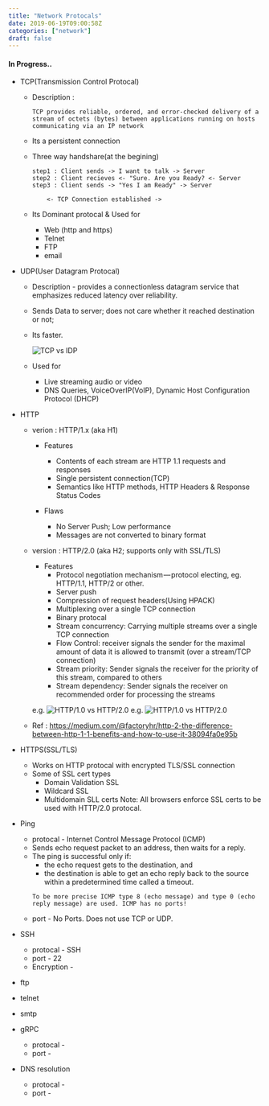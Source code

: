 ```yaml
---
title: "Network Protocals"
date: 2019-06-19T09:00:58Z
categories: ["network"]
draft: false
---
```


#### **In Progress..**
* TCP(Transmission Control Protocal)
    * Description :
    
        ``` 
        TCP provides reliable, ordered, and error-checked delivery of a stream of octets (bytes) between applications running on hosts communicating via an IP network
        ```
    * Its a persistent connection
    * Three way handshare(at the begining)
        ```
        step1 : Client sends -> I want to talk -> Server
        step2 : Client recieves <- "Sure. Are you Ready? <- Server
        step3 : Client sends -> "Yes I am Ready" -> Server
        
            <- TCP Connection established ->
        ```
    * Its Dominant protocal & Used for
        * Web (http and https)
        * Telnet
        * FTP
        * email
    
* UDP(User Datagram Protocal)
    * Description - provides a connectionless datagram service that emphasizes reduced latency over reliability. 
    * Sends Data to server; does not care whether it reached destination or not;
    * Its faster.

        ![TCP vs IDP](https://techtaste.me/img/tcp-udp.png)
    * Used for 
        * Live streaming audio or video
        * DNS Queries, VoiceOverIP(VoIP),  Dynamic Host Configuration Protocol (DHCP)

        
* HTTP                  
    * verion : HTTP/1.x (aka H1)
        * Features
            * Contents of each stream are HTTP 1.1 requests and responses
            * Single persistent connection(TCP)
            * Semantics like HTTP methods, HTTP Headers & Response Status Codes
            
        * Flaws
            * No Server Push; Low performance
            * Messages are not converted to binary format
    
    * version : HTTP/2.0 (aka H2; supports only with SSL/TLS)
        * Features
            * Protocol negotiation mechanism — protocol electing, eg. HTTP/1.1, HTTP/2 or other.
            * Server push
            * Compression of request headers(Using HPACK)
            * Multiplexing over a single TCP connection
            * Binary protocal
            * Stream concurrency: Carrying multiple streams over a single TCP connection
            * Flow Control: receiver signals the sender for the maximal amount of data it is allowed to transmit (over a stream/TCP connection)
            * Stream priority: Sender signals the receiver for the priority of this stream, compared to others
            * Stream dependency: Sender signals the receiver on recommended order for processing the streams
            
        e.g.
        ![HTTP/1.0 vs HTTP/2.0](https://techtaste.me/img/http1-http2.png)
        e.g.
        ![HTTP/1.0 vs HTTP/2.0](https://techtaste.me/img/http1-http2-2.png)
    * Ref : https://medium.com/@factoryhr/http-2-the-difference-between-http-1-1-benefits-and-how-to-use-it-38094fa0e95b

* HTTPS(SSL/TLS)
    * Works on HTTP protocal with encrypted TLS/SSL connection
    * Some of SSL cert types
        * Domain Validation SSL
        * Wildcard SSL 
        * Multidomain SLL certs 
    Note: All browsers enforce SSL certs to be used with HTTP/2.0 protocal.

* Ping
    * protocal -  Internet Control Message Protocol (ICMP)
    * Sends echo request packet to an address, then waits for a reply.
    * The ping is successful only if:
        - the echo request gets to the destination, and
        - the destination is able to get an echo reply back to the source within a predetermined time called a timeout.
        ```
        To be more precise ICMP type 8 (echo message) and type 0 (echo reply message) are used. ICMP has no ports!
        ```
    * port - No Ports. Does not use TCP or UDP. 

* SSH
    * protocal - SSH
    * port - 22
    * Encryption -


* ftp
* telnet
* smtp

* gRPC
    * protocal -
    * port - 

* DNS resolution
    * protocal -
    * port - 
